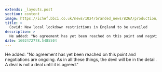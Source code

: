 ```yaml
--- 
extends: _layouts.post 
section: content 
image: https://ichef.bbci.co.uk/news/1024/branded_news/B26A/production/_114847654_getty.jpg 
title: > 
  Covid: New local lockdown restrictions in England to be unveiled 
description: > 
  He added: "No agreement has yet been reached on this point and negotiations are ongoing.As in all these things, the devil will be in the detail.A deal is not a deal until it is agreed." 
date: 1602472778.5485504 
--- 
```

He added: "No agreement has yet been reached on this point and negotiations are ongoing. As in all these things, the devil will be in the detail. A deal is not a deal until it is agreed."